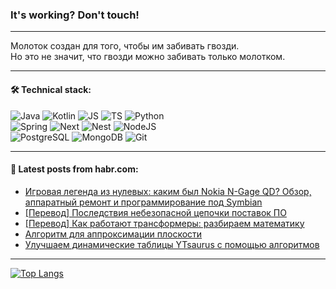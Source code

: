 ### It's working? Don't touch!

---
Молоток создан для того, чтобы им забивать гвозди. <br>
Но это не значит, что гвозди можно забивать только молотком.

---

#### 🛠️ Technical stack:

![Java](https://img.shields.io/badge/Java-informational?logo=Oracle&style=flat&logoColor=white&color=FF4500)
![Kotlin](https://img.shields.io/badge/Kotlin-informational?logo=Kotlin&style=flat&logoColor=white&color=774D97)
![JS](https://img.shields.io/badge/JS-informational?logo=javaScript&style=flat&logoColor=black&color=F7Df1E)
![TS](https://img.shields.io/badge/TypeScript-informational?logo=typeScript&style=flat&logoColor=black&color=017acc)
![Python](https://img.shields.io/badge/Python-informational?logo=Python&style=flat&logoColor=black&color=ffdd54) <br>
![Spring](https://img.shields.io/badge/SpringBoot-informational?logo=SpringBoot&style=flat&logoColor=white&color=6DB33F) 
![Next](https://img.shields.io/badge/Next.js-informational?logo=Next.js&style=flat&logoColor=white&color=3671a1)
![Nest](https://img.shields.io/badge/NestJS-informational?logo=NestJS&style=flat&logoColor=white&color=E0234E)
![NodeJS](https://img.shields.io/badge/NodeJS-informational?logo=node.js&style=flat&logoColor=white&color=70A760) <br>
![PostgreSQL](https://img.shields.io/badge/PostgreSQL-informational?logo=PostgreSQL&style=flat&logoColor=white&color=DAA520)
![MongoDB](https://img.shields.io/badge/MongoDB-informational?logo=MongoDB&style=flat&logoColor=white&color=870000)
![Git](https://img.shields.io/badge/Git-informational?logo=git&style=flat&logoColor=white&color=f74e28)

___

#### 💬 Latest posts from habr.com:

<!-- BLOG-POST-LIST:START -->
- [Игровая легенда из нулевых: каким был Nokia N-Gage QD? Обзор, аппаратный ремонт и программирование под Symbian](https://habr.com/ru/companies/timeweb/articles/786212/?utm_source=habrahabr&utm_medium=rss&utm_campaign=786212)
- [[Перевод] Последствия небезопасной цепочки поставок ПО](https://habr.com/ru/articles/787190/?utm_source=habrahabr&utm_medium=rss&utm_campaign=787190)
- [[Перевод] Как работают трансформеры: разбираем математику](https://habr.com/ru/articles/785474/?utm_source=habrahabr&utm_medium=rss&utm_campaign=785474)
- [Алгоритм для аппроксимации плоскости](https://habr.com/ru/articles/787186/?utm_source=habrahabr&utm_medium=rss&utm_campaign=787186)
- [Улучшаем динамические таблицы YTsaurus с помощью алгоритмов](https://habr.com/ru/companies/yandex/articles/785994/?utm_source=habrahabr&utm_medium=rss&utm_campaign=785994)
<!-- BLOG-POST-LIST:END -->

---
[![Top Langs](https://github-readme-stats-git-master-advtsetting-gmailcom.vercel.app/api/top-langs/?username=zloylis&langs_count=10&hide_title=false&title_color=e6edf3&size_weight=0.5&count_weight=0.5&layout=compact&hide_border=true&theme=dracula)](https://github.com/zloylis)

<!-- ![GitHub stats](https://github-readme-stats-git-master-advtsetting-gmailcom.vercel.app/api?username=zloylis&show_icons=true&hide_border=true&theme=dracula&hide_title=true&include_all_commits=true&count_private=true&hide=contribs&hide_rank=true) -->
